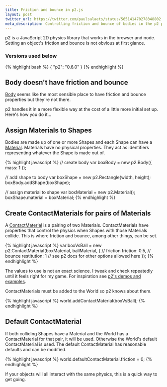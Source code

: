 ```yaml
---
title: Friction and bounce in p2.js
layout: post
twitter_url: https://twitter.com/paulsalaets/status/565141470278348802
meta_description: Controlling friction and bounce of bodies in the p2 physics engine
---
```


p2 is a JavaScript 2D physics library that works in the browser and node. Setting an object's friction and bounce is not obvious at first glance.

### Versions used below

{% highlight bash %}
{
  "p2": "0.6.0"
}
{% endhighlight %}

## Body doesn't have friction and bounce

[Body](http://schteppe.github.io/p2.js/docs/classes/Body.html) seems like the most sensible place to have friction and bounce properties but they're not there.

p2 handles it in a more flexible way at the cost of a little more initial set up. Here's how you do it...

## Assign Materials to Shapes

Bodies are made up of one or more Shapes and each Shape can have a [Material](http://schteppe.github.io/p2.js/docs/classes/Material.html). Materials have no physical properties. They act as identifiers representing whatever the Shape is made out of.

{% highlight javascript %}
// create body
var boxBody = new p2.Body({
  mass: 1
});

// add shape to body
var boxShape = new p2.Rectangle(width, height);
boxBody.addShape(boxShape);

// assign material to shape
var boxMaterial = new p2.Material();
boxShape.material = boxMaterial;
{% endhighlight %}

## Create ContactMaterials for pairs of Materials

A [ContactMaterial](http://schteppe.github.io/p2.js/docs/classes/ContactMaterial.html) is a pairing of two Materials. ContactMaterials have properties that control the physics when Shapes with those Materials collide. This is where friction and bounce, among other things, can be set.

{% highlight javascript %}
var boxVsBall = new p2.ContactMaterial(boxMaterial, ballMaterial, {
    // friction
    friction: 0.5,
    // bounce
    restitution: 1
    // see p2 docs for other options allowed here
});
{% endhighlight %}

The values to use is not an exact science. I tweak and check repeatedly until it feels right for my game. For inspiration see [p2's demos and examples](http://schteppe.github.io/p2.js/).

ContactMaterials must be added to the World so p2 knows about them.

{% highlight javascript %}
world.addContactMaterial(boxVsBall);
{% endhighlight %}

## Default ContactMaterial

If both colliding Shapes have a Material and the World has a ContactMaterial for that pair, it will be used. Otherwise the World's default ContactMaterial is used. The default ContactMaterial has reasonable defaults and can be modified.

{% highlight javascript %}
world.defaultContactMaterial.friction = 0;
{% endhighlight %}

If your objects will all interact with the same physics, this is a quick way to get going.
